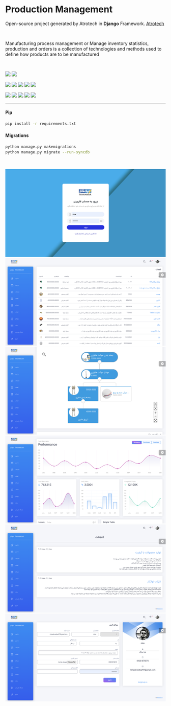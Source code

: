 # Production Management

Open-source project generated by Atrotech in **Django** Framework. [Atrotech](https://atrotech.ir/)

<br>

Manufacturing process management or Manage inventory statistics, production and orders is a collection of technologies and methods used to define how products are to be manufactured

<br>

[![](https://img.shields.io/pypi/pyversions/django-extra-settings.svg?color=3776AB&logo=python&logoColor=white)](https://www.python.org/)
[![](https://img.shields.io/pypi/djversions/django-extra-settings?color=0C4B33&logo=django&logoColor=white&label=django)](https://www.djangoproject.com/)

[![](https://img.shields.io/pypi/v/django-extra-settings.svg?color=blue&logo=pypi&logoColor=white)](https://pypi.org/project/django-extra-settings/)
[![](https://pepy.tech/badge/django-extra-settings)](https://pepy.tech/project/django-extra-settings)
[![](https://img.shields.io/github/stars/fabiocaccamo/django-extra-settings?logo=github)](https://github.com/fabiocaccamo/django-extra-settings/)
[![](https://badges.pufler.dev/visits/fabiocaccamo/django-extra-settings?label=visitors&color=blue)](https://badges.pufler.dev)
[![](https://img.shields.io/pypi/l/django-extra-settings.svg?color=blue)](https://github.com/fabiocaccamo/django-extra-settings/blob/master/LICENSE.txt)

[![](https://img.shields.io/travis/fabiocaccamo/django-extra-settings?logo=travis&label=build)](https://travis-ci.org/fabiocaccamo/django-extra-settings)
[![](https://img.shields.io/codecov/c/gh/fabiocaccamo/django-extra-settings?logo=codecov)](https://codecov.io/gh/fabiocaccamo/django-extra-settings)
[![](https://img.shields.io/codacy/grade/554c0505ed9844f3865bee975d1b894c?logo=codacy)](https://www.codacy.com/app/fabiocaccamo/django-extra-settings)
[![](https://img.shields.io/codeclimate/maintainability/fabiocaccamo/django-extra-settings?logo=code-climate)](https://codeclimate.com/github/fabiocaccamo/django-extra-settings/)
[![](https://requires.io/github/fabiocaccamo/django-extra-settings/requirements.svg?branch=master)](https://requires.io/github/fabiocaccamo/django-extra-settings/requirements/?branch=master)

<hr>


#### Pip
```bash
pip install -r requirements.txt

```

#### Migrations
```bash
python manage.py makemigrations
python manage.py migrate --run-syncdb

```


<br>


![example](https://github.com/nimadorostkar/production-management/blob/master/screenshot/Screen%20Shot%201400-05-03%20at%2002.45.02.png)
![example](https://github.com/nimadorostkar/production-management/blob/master/screenshot/Screen%20Shot%201400-05-03%20at%2002.44.39.png)
![example](https://github.com/nimadorostkar/production-management/blob/master/screenshot/Screen%20Shot%201400-05-03%20at%2002.44.22.png)
![example](https://github.com/nimadorostkar/production-management/blob/master/screenshot/Screen%20Shot%201400-05-03%20at%2002.45.13.png)
![example](https://github.com/nimadorostkar/production-management/blob/master/screenshot/Screen%20Shot%201400-05-03%20at%2002.43.50.png)
![example](https://github.com/nimadorostkar/production-management/blob/master/screenshot/Screen%20Shot%201400-05-03%20at%2002.43.35.png)


<br>
